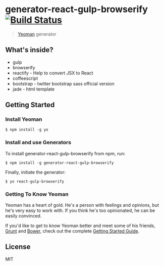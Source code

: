 # generator-react-gulp-browserify [![Build Status](https://secure.travis-ci.org/randylien/generator-react-gulp-browserify.png?branch=master)](https://travis-ci.org/randylien/generator-react-gulp-browserify)

> [Yeoman](http://yeoman.io) generator


## What's inside?

* gulp
* browserify
* reactify - Help to convert JSX to React
* coffeescript
* bootstrap - twitter bootstrap sass official version
* jade - html template 

## Getting Started

### Install Yeoman

```
$ npm install -g yo
```

### Install and use Generators

To install generator-react-gulp-browserify from npm, run:

```
$ npm install -g generator-react-gulp-browserify
```

Finally, initiate the generator:

```
$ yo react-gulp-browserify
```

### Getting To Know Yeoman

Yeoman has a heart of gold. He's a person with feelings and opinions, but he's very easy to work with. If you think he's too opinionated, he can be easily convinced.

If you'd like to get to know Yeoman better and meet some of his friends, [Grunt](http://gruntjs.com) and [Bower](http://bower.io), check out the complete [Getting Started Guide](https://github.com/yeoman/yeoman/wiki/Getting-Started).

## License

MIT
